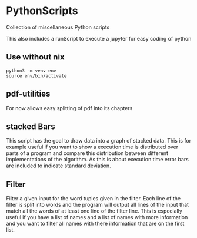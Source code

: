 # PythonScripts
Collection of miscellaneous Python scripts

This also includes a runScript to execute a jupyter for easy coding of python

## Use without nix
```
python3 -m venv env
source env/bin/activate
```

## pdf-utilities
For now allows easy splitting of pdf into its chapters

## stacked Bars
This script has the goal to draw data into a graph of stacked data. This is for example useful if you want to show a execution time is distributed over parts of a program and compare this distribution between different implementations of the algorithm. As this is about execution time error bars are included to indicate standard deviation.

## Filter
Filter a given input for the word tuples given in the filter. Each line of the filter is split into words and the program will output all lines of the input that match all the words of at least one line of the filter line. This is especially useful if you have a list of names and a list of names with more information and you want to filter all names with there information that are on the first list.
